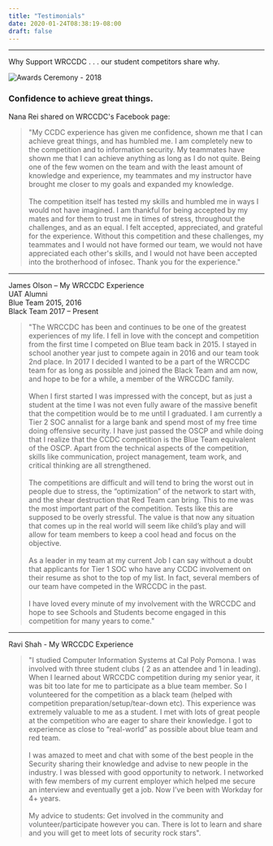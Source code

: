 ```yaml
---
title: "Testimonials"
date: 2020-01-24T08:38:19-08:00
draft: false
---
```

<hr>
Why Support WRCCDC . . . our student competitors share why.
<!--more-->

![Awards Ceremony - 2018](/images/testimonial1.jpg)

### Confidence to achieve great things.

Nana Rei shared on WRCCDC's Facebook page:

> "My CCDC experience has given me confidence, shown me that I can achieve great things, and has humbled me. I am completely new to the competition and to information security. My teammates have shown me that I can achieve anything as long as I do not quite. Being one of the few women on the team and with the least amount of knowledge and experience, my teammates and my instructor have brought me closer to my goals and expanded my knowledge. <br><br> The competition itself has tested my skills and humbled me in ways I would not have imagined. I am thankful for being accepted by my mates and for them to trust me in times of stress, throughout the challenges, and as an equal. I felt accepted, appreciated, and grateful for the experience. Without this competition and these challenges, my teammates and I would not have formed our team, we would not have appreciated each other's skills, and I would not have been accepted into the brotherhood of infosec. Thank you for the experience."

****
James Olson – My WRCCDC Experience <br>
UAT Alumni <br>
Blue Team 2015, 2016 <br>
Black Team 2017 – Present

> "The WRCCDC has been and continues to be one of the greatest experiences of my life. I fell in love with the concept and competition from the first time I competed on Blue team back in 2015. I stayed in school another year just to compete again in 2016 and our team took 2nd place. In 2017 I decided I wanted to be a part of the WRCCDC team for as long as possible and joined the Black Team and am now, and hope to be for a while, a member of the WRCCDC family. <br><br>
When I first started I was impressed with the concept, but as just a student at the time I was not even fully aware of the massive benefit that the competition would be to me until I graduated. I am currently a Tier 2 SOC annalist for a large bank and spend most of my free time doing offensive security. I have just passed the OSCP and while doing that I realize that the CCDC competition is the Blue Team equivalent of the OSCP. Apart from the technical aspects of the competition, skills like communication, project management, team work, and critical thinking are all strengthened. <br><br>
The competitions are difficult and will tend to bring the worst out in people due to stress, the “optimization” of the network to start with, and the shear destruction that Red Team can bring. This to me was the most important part of the competition. Tests like this are supposed to be overly stressful. The value is that now any situation that comes up in the real world will seem like child’s play and will allow for team members to keep a cool head and focus on the objective. <br><br>
As a leader in my team at my current Job I can say without a doubt that applicants for Tier 1 SOC who have any CCDC involvement on their resume as shot to the top of my list. In fact, several members of our team have competed in the WRCCDC in the past. <br><br>
I have loved every minute of my involvement with the WRCCDC and hope to see Schools and Students become engaged in this competition for many years to come."

****
Ravi Shah - My WRCCDC Experience

> "I studied Computer Information Systems at Cal Poly Pomona. I was involved with three student clubs ( 2 as an attendee and 1 in leading). When I learned about WRCCDC competition during my senior year, it was bit too late for me to participate as a blue team member. So I volunteered for the competition as a black team (helped with competition preparation/setup/tear-down etc). This experience was extremely valuable to me as a student. I met with lots of great people at the competition who are eager to share their knowledge. I got to experience as close to “real-world” as possible about blue team and red team. <br><br> I was amazed to meet and chat with some of the best people in the Security sharing their knowledge and advise to new people in the industry. I was blessed with good opportunity to network. I networked with few members of my current employer which helped me secure an interview and eventually get a job. Now I’ve been with Workday for 4+ years. <br><br> My advice to students: Get involved in the community and volunteer/participate however you can. There is lot to learn and share and you will get to meet lots of security rock stars".
